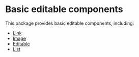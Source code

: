 # Basic editable components

This package provides basic editable components, including:

- [Link](./Link.md)
- [Image](./Image.md)
- [Editable](./editable.md)
- [List](./List.md)
